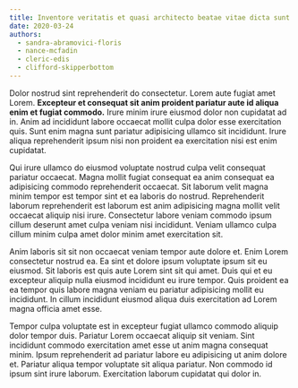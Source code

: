 ```yaml
---
title: Inventore veritatis et quasi architecto beatae vitae dicta sunt explicabo
date: 2020-03-24
authors:
  - sandra-abramovici-floris
  - nance-mcfadin
  - cleric-edis
  - clifford-skipperbottom
---
```


Dolor nostrud sint reprehenderit do consectetur. Lorem aute fugiat amet Lorem.
**Excepteur et consequat sit anim proident pariatur aute id aliqua enim et
fugiat commodo.** Irure minim irure eiusmod dolor non cupidatat ad in. Anim ad
incididunt labore occaecat mollit culpa dolor esse exercitation quis. Sunt enim
magna sunt pariatur adipisicing ullamco sit incididunt. Irure aliqua
reprehenderit ipsum nisi non proident ea exercitation nisi est enim cupidatat.

Qui irure ullamco do eiusmod voluptate nostrud culpa velit consequat pariatur
occaecat. Magna mollit fugiat consequat ea anim consequat ea adipisicing commodo
reprehenderit occaecat. Sit laborum velit magna minim tempor est tempor sint et
ea laboris do nostrud. Reprehenderit laborum reprehenderit est laborum est anim
adipisicing magna mollit velit occaecat aliquip nisi irure. Consectetur labore
veniam commodo ipsum cillum deserunt amet culpa veniam nisi incididunt. Veniam
ullamco culpa cillum minim culpa amet dolor minim amet exercitation sit.

Anim laboris sit sit non occaecat veniam tempor aute dolore et. Enim Lorem
consectetur nostrud ea. Ea sint et dolore ipsum voluptate ipsum sit eu eiusmod.
Sit laboris est quis aute Lorem sint sit qui amet. Duis qui et eu excepteur
aliquip nulla eiusmod incididunt eu irure tempor. Quis proident ea ea tempor
quis labore magna veniam eu pariatur adipisicing mollit eu incididunt. In cillum
incididunt eiusmod aliqua duis exercitation ad Lorem magna officia amet esse.

Tempor culpa voluptate est in excepteur fugiat ullamco commodo aliquip dolor
tempor duis. Pariatur Lorem occaecat aliquip sit veniam. Sint incididunt commodo
exercitation amet esse ut anim magna consequat minim. Ipsum reprehenderit ad
pariatur labore eu adipisicing ut anim dolore et. Pariatur aliqua tempor
voluptate sit aliqua pariatur. Non commodo id ipsum sint irure laborum.
Exercitation laborum cupidatat qui dolor in.
